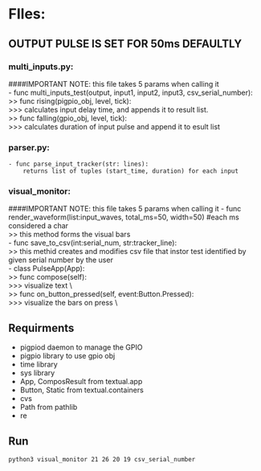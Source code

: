 # FIles:
## OUTPUT PULSE IS SET FOR 50ms DEFAULTLY
### multi_inputs.py:
####IMPORTANT NOTE: this file takes 5 params when calling it  
	- func multi_inputs_test(output, input1, input2, input3, csv_serial_number):\
		 >> func rising(pigpio_obj, level, tick): \
			 >>> calculates input delay time, and appends it to result list. \
		 >> func falling(gpio_obj, level, tick): \
			 >>> calculates duration of input pulse and append it to esult list
	

### parser.py:
	- func parse_input_tracker(str: lines):
		returns list of tuples (start_time, duration) for each input
			


### visual_monitor:
####IMPORTANT NOTE: this file takes 5 params when calling it 
	- func render_waveform(list:input_waves, total_ms=50, width=50) #each ms considered a char \
		>> this method forms the visual bars \
	- func save_to_csv(int:serial_num, str:tracker_line): \
		>> this methid creates and modifies csv file that instor test identified by given serial number by the user \
	- class PulseApp(App): \
		 >> func compose(self): \
			>>> visualize text \  
		 >> func on_button_pressed(self, event:Button.Pressed): \
			>>> visualize the bars on press \


## Requirments
- pigpiod daemon to manage the GPIO
- pigpio library to use gpio obj
- time library
- sys library
- App, ComposResult from textual.app
- Button, Static from textual.containers
- cvs
- Path from pathlib
- re

## Run
```bash
python3 visual_monitor 21 26 20 19 csv_serial_number

